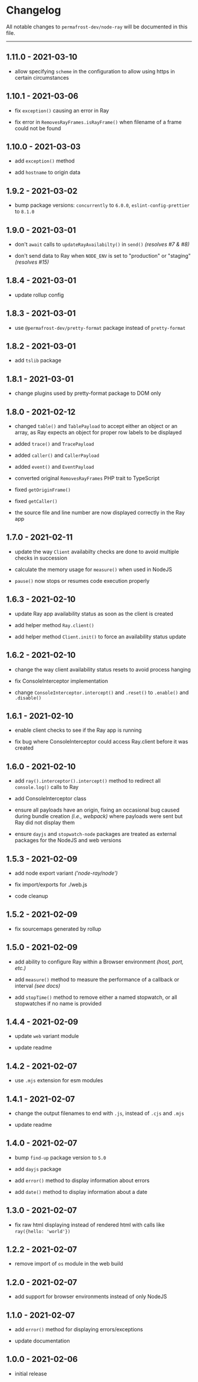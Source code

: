 # Changelog

All notable changes to `permafrost-dev/node-ray` will be documented in this file.

---

## 1.11.0 - 2021-03-10

- allow specifying `scheme` in the configuration to allow using https in certain circumstances

## 1.10.1 - 2021-03-06

- fix `exception()` causing an error in Ray

- fix error in `RemovesRayFrames.isRayFrame()` when filename of a frame could not be found

## 1.10.0 - 2021-03-03

- add `exception()` method

- add `hostname` to origin data

## 1.9.2 - 2021-03-02

- bump package versions: `concurrently` to `6.0.0`, `eslint-config-prettier` to `8.1.0`

## 1.9.0 - 2021-03-01

- don't `await` calls to `updateRayAvailabilty()` in `send()` _(resolves #7 & #8)_

- don't send data to Ray when `NODE_ENV` is set to "production" or "staging" _(resolves #15)_

## 1.8.4 - 2021-03-01

- update rollup config

## 1.8.3 - 2021-03-01

- use `@permafrost-dev/pretty-format` package instead of `pretty-format`

## 1.8.2 - 2021-03-01

- add `tslib` package

## 1.8.1 - 2021-03-01

- change plugins used by pretty-format package to DOM only

## 1.8.0 - 2021-02-12

- changed `table()` and `TablePayload` to accept either an object or an array, as Ray expects an object for proper row labels to be displayed

- added `trace()` and `TracePayload`

- added `caller()` and `CallerPayload`

- added `event()` and `EventPayload`

- converted original `RemovesRayFrames` PHP trait to TypeScript
 
- fixed `getOriginFrame()`

- fixed `getCaller()`

- the source file and line number are now displayed correctly in the Ray app

## 1.7.0 - 2021-02-11

- update the way `Client` availabilty checks are done to avoid multiple checks in succession

- calculate the memory usage for `measure()` when used in NodeJS

- `pause()` now stops or resumes code execution properly

## 1.6.3 - 2021-02-10

- update Ray app availability status as soon as the client is created

- add helper method `Ray.client()`

- add helper method `Client.init()` to force an availability status update

## 1.6.2 - 2021-02-10

- change the way client availability status resets to avoid process hanging

- fix ConsoleInterceptor implementation

- change `ConsoleInterceptor.intercept()` and `.reset()` to `.enable()` and `.disable()`


## 1.6.1 - 2021-02-10

- enable client checks to see if the Ray app is running

- fix bug where ConsoleInterceptor could access Ray.client before it was created

## 1.6.0 - 2021-02-10

- add `ray().interceptor().intercept()` method to redirect all `console.log()` calls to Ray

- add ConsoleInterceptor class

- ensure all payloads have an origin, fixing an occasional bug caused during bundle creation _(i.e., webpack)_ where payloads were sent but Ray did not display them

- ensure `dayjs` and `stopwatch-node` packages are treated as external packages for the NodeJS and web versions

## 1.5.3 - 2021-02-09

- add node export variant _('node-ray/node')_

- fix import/exports for ./web.js

- code cleanup

## 1.5.2 - 2021-02-09

- fix sourcemaps generated by rollup

## 1.5.0 - 2021-02-09

- add ability to configure Ray within a Browser environment _(host, port, etc.)_

- add `measure()` method to measure the performance of a callback or interval _(see docs)_

- add `stopTime()` method to remove either a named stopwatch, or all stopwatches if no name is provided

## 1.4.4 - 2021-02-09

- update `web` variant module

- update readme

## 1.4.2 - 2021-02-07

- use `.mjs` extension for esm modules

## 1.4.1 - 2021-02-07

- change the output filenames to end with `.js`, instead of `.cjs` and `.mjs`

- update readme

## 1.4.0 - 2021-02-07

- bump `find-up` package version to `5.0`

- add `dayjs` package

- add `error()` method to display information about errors

- add `date()` method to display information about a date

## 1.3.0 - 2021-02-07

- fix raw html displaying instead of rendered html with calls like `ray({hello: 'world'})`

## 1.2.2 - 2021-02-07

- remove import of `os` module in the web build

## 1.2.0 - 2021-02-07

- add support for browser environments instead of only NodeJS

## 1.1.0 - 2021-02-07

- add `error()` method for displaying errors/exceptions

- update documentation

## 1.0.0 - 2021-02-06

- initial release
